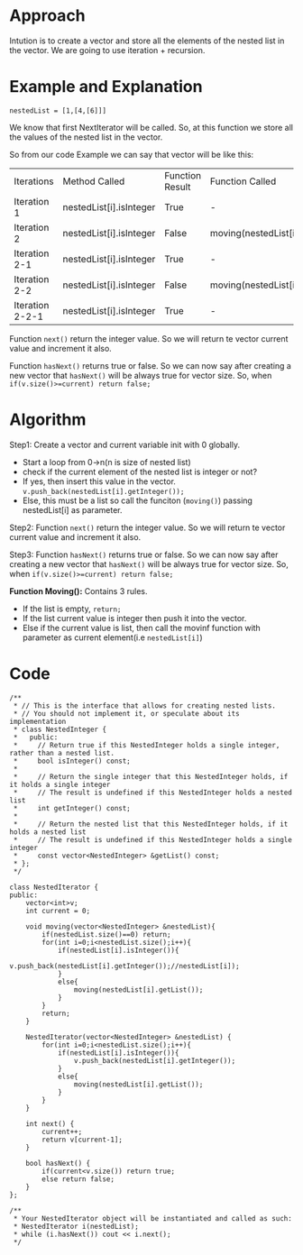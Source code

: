 # Approach
Intution is to create a vector and store all the elements of the nested list in the vector.
We are going to use iteration + recursion.

# Example and Explanation
```nestedList = [1,[4,[6]]]```

We know that first NextIterator will be called. So, at this function we store all the values of the nested list in the vector.

So from our code Example we can say that vector will be like this:
<table>
  <tr>
    <td>Iterations</td>
    <td>Method Called</td>
    <td>Function Result</td>
    <td>Function Called</td>
    <td>Vector Value</td>
  </tr>
  
  <tr>
    <td>Iteration 1</td>
    <td>nestedList[i].isInteger</td>
    <td>True</td>
    <td>-</td>
    <td>[1]</td>
  </tr>
  
  <tr>
    <td>Iteration 2</td>
    <td>nestedList[i].isInteger</td>
    <td>False</td>
    <td>moving(nestedList[i])</td>
    <td>[1]</td>
  </tr>
  
  <tr>
    <td>Iteration 2-1</td>
    <td>nestedList[i].isInteger</td>
    <td>True</td>
    <td>-</td>
    <td>[1,4]</td>
  </tr>
  
  <tr>
    <td>Iteration 2-2</td>
    <td>nestedList[i].isInteger</td>
    <td>False</td>
    <td>moving(nestedList[i])</td>
    <td>[1,4]</td>
  </tr>
  
  <tr>
    <td>Iteration 2-2-1</td>
    <td>nestedList[i].isInteger</td>
    <td>True</td>
    <td>-</td>
    <td>[1,4,6]</td>
  </tr>
</table>

Function ```next()``` return the integer value. So we will return te vector current value and increment it also.

Function ```hasNext()``` returns true or false. So we can now say after creating a new vector that ```hasNext()``` will be always true for vector size. So, when ```if(v.size()>=current) return false;```

        
# Algorithm

Step1: Create a vector and current variable init with 0 globally.
* Start a loop from 0->n(n is size of nested list)
* check if the current element of the nested list is integer or not? 
*   If yes, then insert this value in the vector.
```v.push_back(nestedList[i].getInteger()); ```
*   Else, this must be a list so call the funciton (```moving()```) passing nestedList[i] as parameter.

Step2: Function ```next()``` return the integer value. So we will return te vector current value and increment it also.

Step3: Function ```hasNext()``` returns true or false. So we can now say after creating a new vector that ```hasNext()``` will be always true for vector size. So, when ```if(v.size()>=current) return false;```


**Function Moving():**
Contains 3 rules.
* If the list is empty, ```return;```
* If the list current value is integer then push it into the vector.
* Else if the current value is list, then call the movinf function with parameter as current element(i.e ```nestedList[i]```)

# Code
```
/**
 * // This is the interface that allows for creating nested lists.
 * // You should not implement it, or speculate about its implementation
 * class NestedInteger {
 *   public:
 *     // Return true if this NestedInteger holds a single integer, rather than a nested list.
 *     bool isInteger() const;
 *
 *     // Return the single integer that this NestedInteger holds, if it holds a single integer
 *     // The result is undefined if this NestedInteger holds a nested list
 *     int getInteger() const;
 *
 *     // Return the nested list that this NestedInteger holds, if it holds a nested list
 *     // The result is undefined if this NestedInteger holds a single integer
 *     const vector<NestedInteger> &getList() const;
 * };
 */

class NestedIterator {
public:
    vector<int>v;
    int current = 0;
    
    void moving(vector<NestedInteger> &nestedList){
        if(nestedList.size()==0) return;
        for(int i=0;i<nestedList.size();i++){
            if(nestedList[i].isInteger()){
                v.push_back(nestedList[i].getInteger());//nestedList[i]);
            }
            else{
                moving(nestedList[i].getList());
            }
        }
        return;
    }
    
    NestedIterator(vector<NestedInteger> &nestedList) {
        for(int i=0;i<nestedList.size();i++){
            if(nestedList[i].isInteger()){
                v.push_back(nestedList[i].getInteger());
            }
            else{
                moving(nestedList[i].getList());
            }
        }
    }
    
    int next() {
        current++;
        return v[current-1];
    }
    
    bool hasNext() {
        if(current<v.size()) return true;
        else return false;
    }
};

/**
 * Your NestedIterator object will be instantiated and called as such:
 * NestedIterator i(nestedList);
 * while (i.hasNext()) cout << i.next();
 */
```
